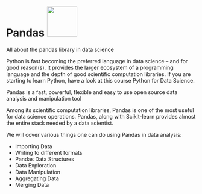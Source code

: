 # Pandas <img height="80" src="https://files.cdn.thinkific.com/file_uploads/118220/images/678/084/64c/1__oSOImPmBFeKj8vqE4FCkQ.jpeg">

All about the pandas library in data science


Python is fast becoming the preferred language in data science – and for good reason(s). It provides the larger ecosystem of a programming language and the depth of good scientific computation libraries. If you are starting to learn Python, have a look at this course Python for Data Science.


Pandas is a fast, powerful, flexible and easy to use open source data analysis and manipulation tool

Among its scientific computation libraries, Pandas is one of the most useful for data science operations. Pandas, along with Scikit-learn provides almost the entire stack needed by a data scientist.

We will cover various things one can do using Pandas in data analysis:

- Importing Data
- Writing to different formats
- Pandas Data Structures
- Data Exploration
- Data Manipulation
- Aggregating Data
- Merging Data  
